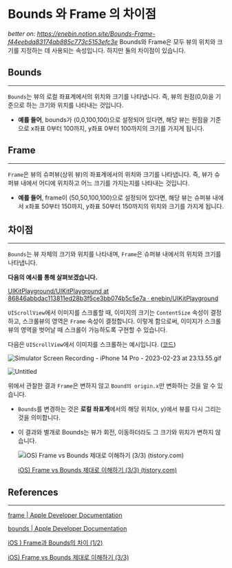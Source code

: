# Bounds 와 Frame 의 차이점
_better on: https://enebin.notion.site/Bounds-Frame-f44eebda83174ab885c773c5153efc3e_
Bounds와 Frame은 모두 뷰의 위치와 크기를 지정하는 데 사용되는 속성입니다. 하지만 둘의 차이점이 있습니다.

## Bounds

---

`Bounds`는 뷰의 로컬 좌표계에서의 위치와 크기를 나타냅니다. 즉, 뷰의 원점(0,0)을 기준으로 하는 크기와 위치를 나타내는 것입니다. 

- **예를 들어**, bounds가 (0,0,100,100)으로 설정되어 있다면, 해당 뷰는 원점을 기준으로 x좌표 0부터 100까지, y좌표 0부터 100까지의 크기를 가지게 됩니다.

## Frame

---

`Frame`은 뷰의 슈퍼뷰(상위 뷰)의 좌표계에서의 위치와 크기를 나타냅니다. 즉, 뷰가 슈퍼뷰 내에서 어디에 위치하고 어느 크기를 가지는지를 나타내는 것입니다. 

- **예를 들어**, frame이 (50,50,100,100)으로 설정되어 있다면, 해당 뷰는 슈퍼뷰 내에서 x좌표 50부터 150까지, y좌표 50부터 150까지의 위치와 크기를 가지게 됩니다.

## 차이점

---

`Bounds`는 뷰 자체의 크기와 위치를 나타내며, `Frame`은 슈퍼뷰 내에서의 위치와 크기를 나타냅니다. 

**다음의 예시를 통해 살펴보겠습니다.**

[UIKitPlayground/UIKitPlayground at 86846abbdac113811ed28b3f5ce3bb074b5c5e7a · enebin/UIKitPlayground](https://github.com/enebin/UIKitPlayground/tree/86846abbdac113811ed28b3f5ce3bb074b5c5e7a/UIKitPlayground)

`UIScrollView`에서 이미지를 스크롤할 때, 이미지의 크기는 `ContentSize` 속성이 결정하고, 스크롤뷰의 영역은 `Frame` 속성이 결정합니다. 이렇게 함으로써, 이미지가 스크롤뷰의 영역을 벗어날 때 스크롤이 가능하도록 구현할 수 있습니다.

다음은 `UIScrollView`에서 이미지를 스크롤하는 예시입니다. ([코드](https://github.com/enebin/UIKitPlayground/tree/86846abbdac113811ed28b3f5ce3bb074b5c5e7a/UIKitPlayground))

![Simulator Screen Recording - iPhone 14 Pro - 2023-02-23 at 23.13.55.gif](Bounds%20%E1%84%8B%E1%85%AA%20Frame%20%E1%84%8B%E1%85%B4%20%E1%84%8E%E1%85%A1%E1%84%8B%E1%85%B5%E1%84%8C%E1%85%A5%E1%86%B7%20f44eebda83174ab885c773c5153efc3e/Simulator_Screen_Recording_-_iPhone_14_Pro_-_2023-02-23_at_23.13.55.gif)

![Untitled](Bounds%20%E1%84%8B%E1%85%AA%20Frame%20%E1%84%8B%E1%85%B4%20%E1%84%8E%E1%85%A1%E1%84%8B%E1%85%B5%E1%84%8C%E1%85%A5%E1%86%B7%20f44eebda83174ab885c773c5153efc3e/Untitled.png)

위에서 관찰한 결과 `Frame`은 변하지 않고 `Bound의 origin.x`만 변화하는 것을 알 수 있습니다.

- `Bounds`를 변경하는 것은 **로컬 좌표계**에서의 해당 위치(x, y)에서 뷰를 다시 그리는 것을 의미합니다.
- 이 결과와 별개로 Bounds는 뷰가 회전, 이동하더라도 그 크기와 위치가 변하지 않습니다.
    
    ![[iOS) Frame vs Bounds 제대로 이해하기 (3/3) (tistory.com)](https://babbab2.tistory.com/46)](Bounds%20%E1%84%8B%E1%85%AA%20Frame%20%E1%84%8B%E1%85%B4%20%E1%84%8E%E1%85%A1%E1%84%8B%E1%85%B5%E1%84%8C%E1%85%A5%E1%86%B7%20f44eebda83174ab885c773c5153efc3e/Untitled%201.png)
    
    [iOS) Frame vs Bounds 제대로 이해하기 (3/3) (tistory.com)](https://babbab2.tistory.com/46)
    

## References

---

[frame | Apple Developer Documentation](https://developer.apple.com/documentation/uikit/uiview/1622621-frame)

[bounds | Apple Developer Documentation](https://developer.apple.com/documentation/uikit/uiview/1622580-bounds)

[iOS ) Frame과 Bounds의 차이 (1/2)](https://zeddios.tistory.com/203)

[iOS) Frame vs Bounds 제대로 이해하기 (3/3)](https://babbab2.tistory.com/46)
